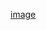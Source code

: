 [image](https://user-images.githubusercontent.com/92043249/178691300-defe0fcc-9f0d-4b79-bb78-8f888f14555c.png)
